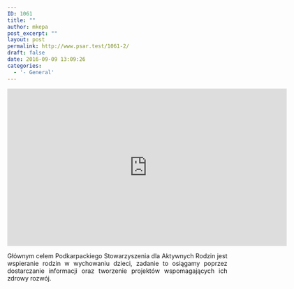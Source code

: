 ```yaml
---
ID: 1061
title: ""
author: mkepa
post_excerpt: ""
layout: post
permalink: http://www.psar.test/1061-2/
draft: false
date: 2016-09-09 13:09:26
categories:
  - '- General'
---
```

<p style="text-align: center;"><iframe src="https://www.youtube.com/embed/G5Da0TPpS64?rel=0" width="640" height="360" frameborder="0" allowfullscreen="allowfullscreen"></iframe></p>
<p style="text-align: center;"></p>
<p style="text-align: justify;">Głównym celem Podkarpackiego Stowarzyszenia dla Aktywnych Rodzin jest wspieranie rodzin w wychowaniu dzieci, zadanie to osiągamy poprzez dostarczanie informacji oraz tworzenie projektów wspomagających ich zdrowy rozwój.</p>